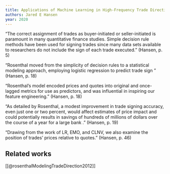 ```yaml
---
title: Applications of Machine Learning in High-Frequency Trade Direction Classification
authors: Jared E Hansen
year: 2020
---
```

“The correct assignment of trades as buyer-initiated or seller-initiated is paramount in many quantitative finance studies. Simple decision rule methods have been used for signing trades since many data sets available to researchers do not include the sign of each trade executed.” (Hansen, p. 5)

“Rosenthal moved from the simplicity of decision rules to a statistical modeling approach, employing logistic regression to predict trade sign ” (Hansen, p. 18)

“Rosenthal’s model encoded prices and quotes into original and once-lagged metrics for use as predictors, and was influential in inspiring our feature engineering.” (Hansen, p. 18)

“As detailed by Rosenthal, a modest improvement in trade signing accuracy, even just one or two percent, would affect estimates of price impact and could potentially results in savings of hundreds of millions of dollars over the course of a year for a large bank .” (Hansen, p. 19)

“Drawing from the work of LR, EMO, and CLNV, we also examine the position of trades’ prices relative to quotes.” (Hansen, p. 46)

## Related works
[[@rosenthalModelingTradeDirection2012]]